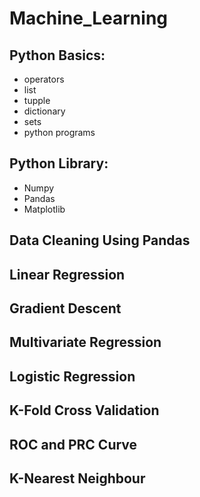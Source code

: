 # Machine_Learning

## Python Basics:
  - operators
  - list
  - tupple
  - dictionary
  - sets
  - python programs
  
## Python Library:
  - Numpy
  - Pandas
  - Matplotlib
  
## Data Cleaning Using Pandas

## Linear Regression

## Gradient Descent

## Multivariate Regression

## Logistic Regression

## K-Fold Cross Validation

## ROC and PRC Curve

## K-Nearest Neighbour

